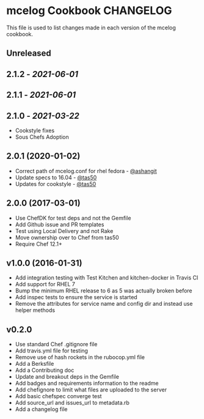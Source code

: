 # mcelog Cookbook CHANGELOG

This file is used to list changes made in each version of the mcelog cookbook.

## Unreleased

## 2.1.2 - *2021-06-01*

## 2.1.1 - *2021-06-01*

## 2.1.0 - *2021-03-22*

- Cookstyle fixes
- Sous Chefs Adoption

## 2.0.1 (2020-01-02)

- Correct path of mcelog.conf for rhel fedora - [@ashangit](https://github.com/ashangit)
- Update specs to 16.04 - [@tas50](https://github.com/tas50)
- Updates for cookstyle - [@tas50](https://github.com/tas50)

## 2.0.0 (2017-03-01)

- Use ChefDK for test deps and not the Gemfile
- Add Github issue and PR templates
- Test using Local Delivery and not Rake
- Move ownership over to Chef from tas50
- Require Chef 12.1+

## v1.0.0 (2016-01-31)

- Add integration testing with Test Kitchen and kitchen-docker in Travis CI
- Add support for RHEL 7
- Bump the minimum RHEL release to 6 as 5 was actually broken before
- Add inspec tests to ensure the service is started
- Remove the attributes for service name and config dir and instead use helper methods

## v0.2.0

- Use standard Chef .gitignore file
- Add travis.yml file for testing
- Remove use of hash rockets in the rubocop.yml file
- Add a Berksfile
- Add a Contributing doc
- Update and breakout deps in the Gemfile
- Add badges and requirements information to the readme
- Add chefignore to limit what files are uploaded to the server
- Add basic chefspec converge test
- Add source\_url and issues\_url to metadata.rb
- Add a changelog file
